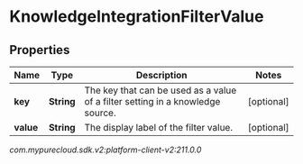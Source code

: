 # KnowledgeIntegrationFilterValue


## Properties

| Name | Type | Description | Notes |
| ------------ | ------------- | ------------- | ------------- |
| **key** | **String** | The key that can be used as a value of a filter setting in a knowledge source. |  [optional] |
| **value** | **String** | The display label of the filter value. |  [optional] |




_com.mypurecloud.sdk.v2:platform-client-v2:211.0.0_
